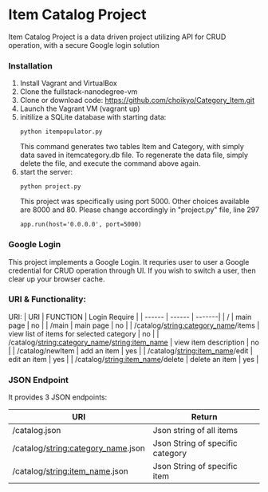 # Item Catalog Project

Item Catalog Project is a data driven project utilizing API for CRUD operation, with a secure Google login solution

### Installation
1. Install Vagrant and VirtualBox
2. Clone the fullstack-nanodegree-vm
3. Clone or download code: 
    https://github.com/choikyo/Category_Item.git
4. Launch the Vagrant VM (vagrant up)
5. initilize a SQLite database with starting data: 
    ```
    python itempopulator.py
    ```
    This command generates two tables Item and Category, with simply data saved in 
    itemcategory.db file. To regenerate the data file, simply delete the file, and execute the command above again. 
6. start the server:
    ```
    python project.py
    ```
    This project was specifically using port 5000. Other choices available are 8000 and 80. Please change accordingly in "project.py" file, line 297
    ```
    app.run(host='0.0.0.0', port=5000)
    ```
### Google Login
This project implements a Google Login. It requries user to user a Google credential for CRUD operation through UI. If you wish to switch a user, then clear up your browser cache.


### URI & Functionality:
URI: 
| URI | FUNCTION |  Login Require |
| ------ | ------ | -------|
| / | main page | no |
| /main | main page | no |
| /catalog/<string:category_name>/items | view list of items for selected category | no |
| /catalog/<string:category_name>/<string:item_name> | view item description | no |
| /catalog/newItem | add an item | yes |
| /catalog/<string:item_name>/edit | edit an item | yes |
| /catalog/<string:item_name>/delete  | delete an item | yes |
  

### JSON Endpoint
It provides 3 JSON endpoints: 

| URI | Return |
| ------ | ------ |
| /catalog.json | Json string of all items |
| /catalog/<string:category_name>.json | Json String of specific category |
| /catalog/<string:item_name>.json | Json String of specific item |


